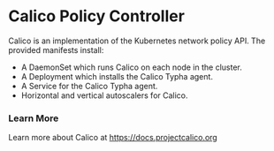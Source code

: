# Calico Policy Controller

Calico is an implementation of the Kubernetes network policy API.  The provided manifests install:

- A DaemonSet which runs Calico on each node in the cluster.
- A Deployment which installs the Calico Typha agent.
- A Service for the Calico Typha agent.
- Horizontal and vertical autoscalers for Calico.

### Learn More

Learn more about Calico at https://docs.projectcalico.org

